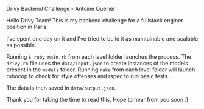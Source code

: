 Drivy Backend Challenge - Antoine Quellier

Hello Drivy Team! This is my backend challenge for a fullstack enginer position in Paris.

I've spent one day on it and I've tried to build it as maintainable and scalable as possible.

Running `$ ruby main.rb` from each level folder launches the process. The `drivy.rb` file uses the `data/input.json` to create instances of the models present in the `models` folder. Running `rake` from each level folder will launch rubocop to check for style offenses and rspec to run basic tests.

The data is then saved in `data/output.json`.

Thank you for taking the time to read this,
Hope to hear from you soon :)
